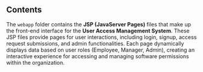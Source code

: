 ## Contents

The `webapp` folder contains the **JSP (JavaServer Pages)** files that make up the front-end interface for the **User Access Management System**. These JSP files provide pages for user interactions, including login, signup, access request submissions, and admin functionalities. Each page dynamically displays data based on user roles (Employee, Manager, Admin), creating an interactive experience for accessing and managing software permissions within the organization.
